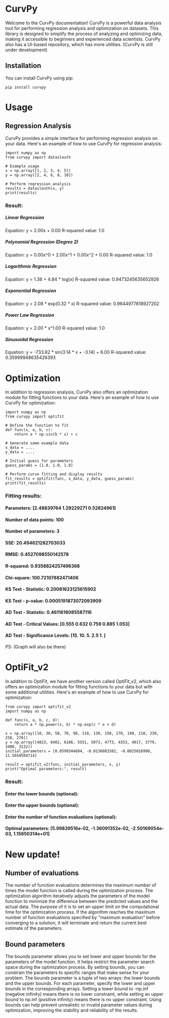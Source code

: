 # CurvPy

Welcome to the CurvPy documentation! CurvPy is a powerful data analysis tool for performing regression analysis and optimization on datasets. This library is designed to simplify the process of analyzing and optimizing data, making it accessible to beginners and experienced data scientists. CurvPy also has a UI-based repository, which has more utilities. (CurvPy is still under development)

## Installation

You can install CurvPy using pip:

```shell
pip install curvpy
```
# Usage
## Regression Analysis
CurvPy provides a simple interface for performing regression analysis on your data. Here's an example of how to use CurvPy for regression analysis:
```shell
import numpy as np
from curvpy import datasleuth

# Example usage
x = np.array([1, 2, 3, 4, 5])
y = np.array([2, 4, 6, 8, 10])

# Perform regression analysis
results = datasleuth(x, y)
print(results)
```
### Result:

##### Linear Regression
Equation: y = 2.00x + 0.00
R-squared value: 1.0

##### Polynomial Regression (Degree 2)
Equation: y = 0.00x^0 + 2.00x^1 + 0.00x^2 + 0.00
R-squared value: 1.0

##### Logarithmic Regression
Equation: y = 1.36 + 4.84 * log(x)
R-squared value: 0.9473245635652926

##### Exponential Regression
Equation: y = 2.08 * exp(0.32 * x)
R-squared value: 0.9644977818927202

##### Power Law Regression
Equation: y = 2.00 * x^1.00
R-squared value: 1.0

##### Sinusoidal Regression
Equation: y = -733.82 * sin(3.14 * x + -3.14) + 6.00
R-squared value: 0.35999948635426393

# Optimization
In addition to regression analysis, CurvPy also offers an optimization module for fitting functions to your data. Here's an example of how to use CurvPy for optimization:
```shell
import numpy as np
from curvpy import optifit

# Define the function to fit
def func(x, a, b, c):
    return a * np.sin(b * x) + c

# Generate some example data
x_data = ....
y_data = ....

# Initial guess for parameters
guess_params = [1.0, 1.0, 1.0]

# Perform curve fitting and display results
fit_results = optifit(func, x_data, y_data, guess_params)
print(fit_results)
```


### Fitting results:
#### Parameters: [2.48839764 1.29229271 0.52824961]
#### Number of data points: 100
#### Number of parameters: 3
#### SSE: 20.494621282703033
#### RMSE: 0.4527098550142578
#### R-squared: 0.9358824257496368
#### Chi-square: 100.72107882471406
#### KS Test - Statistic: 0.20081623125615902
#### KS Test - p-value: 0.0005191873072093909
#### AD Test - Statistic: 0.4611616085587116
#### AD Test - Critical Values: [0.555 0.632 0.759 0.885 1.053]
#### AD Test - Significance Levels: [15. 10. 5. 2.5 1. ]

PS: (Graph will also be there)
# OptiFit_v2
In addition to OptiFit, we have another version called OptiFit_v2, which also offers an optimization module for fitting functions to your data but with some additional utilities. Here's an example of how to use CurvPy for optimization:
```shell
from curvpy import optifit_v2
import numpy as np

def func(x, a, b, c, d):
    return a * np.power(x, b) * np.exp(c * x + d)

x = np.array([10, 30, 50, 70, 90, 110, 130, 150, 170, 190, 210, 230, 250, 270])
y = np.array([4823, 6402, 6186, 5551, 5073, 4773, 4353, 4017, 3779, 3480, 3132])
initial_parameters = [0.0599344694, -0.0136083382, -0.0025016990, 11.5658504714]

result = optifit_v2(func, initial_parameters, x, y)
print("Optimal parameters:", result)
```
### Result:

#### Enter the lower bounds (optional):
#### Enter the upper bounds (optional):
#### Enter the number of function evaluations (optional):
#### Optimal parameters: [5.99839516e-02, -1.36091352e-02, -2.50169054e-03, 1.15650314e+01]

# New update!
## Number of evaluations

The number of function evaluations determines the maximum number of times the model function is called during the optimization process. The optimization algorithm iteratively adjusts the parameters of the model function to minimize the difference between the predicted values and the actual data. The purpose of it is to set an upper limit on the computational time for the optimization process. If the algorithm reaches the maximum number of function evaluations specified by "maximum evaluation" before converging to a solution, it will terminate and return the current best estimate of the parameters.
## Bound parameters

The bounds parameter allows you to set lower and upper bounds for the parameters of the model function. It helps restrict the parameter search space during the optimization process. By setting bounds, you can constrain the parameters to specific ranges that make sense for your problem. The bounds parameter is a tuple of two arrays: the lower bounds and the upper bounds. For each parameter, specify the lower and upper bounds in the corresponding arrays. Setting a lower bound to -np.inf (negative infinity) means there is no lower constraint, while setting an upper bound to np.inf (positive infinity) means there is no upper constraint. Using bounds can help prevent unrealistic or invalid parameter values during optimization, improving the stability and reliability of the results.


